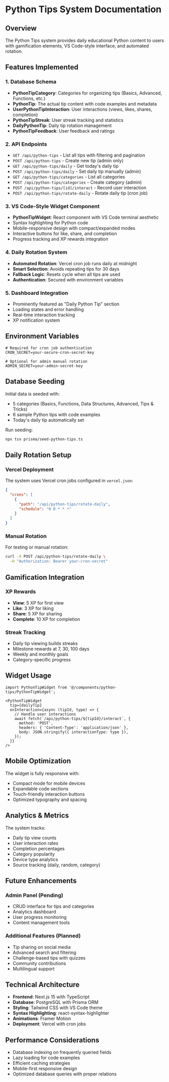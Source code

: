 # Python Tips System Documentation

## Overview
The Python Tips system provides daily educational Python content to users with gamification elements, VS Code-style interface, and automated rotation.

## Features Implemented

### 1. Database Schema
- **PythonTipCategory**: Categories for organizing tips (Basics, Advanced, Functions, etc.)
- **PythonTip**: The actual tip content with code examples and metadata
- **UserPythonTipInteraction**: User interactions (views, likes, shares, completion)
- **PythonTipStreak**: User streak tracking and statistics
- **DailyPythonTip**: Daily tip rotation management
- **PythonTipFeedback**: User feedback and ratings

### 2. API Endpoints
- `GET /api/python-tips` - List all tips with filtering and pagination
- `POST /api/python-tips` - Create new tip (admin only)
- `GET /api/python-tips/daily` - Get today's daily tip
- `POST /api/python-tips/daily` - Set daily tip manually (admin)
- `GET /api/python-tips/categories` - List all categories
- `POST /api/python-tips/categories` - Create category (admin)
- `POST /api/python-tips/[id]/interact` - Record user interaction
- `POST /api/python-tips/rotate-daily` - Rotate daily tip (cron job)

### 3. VS Code-Style Widget Component
- **PythonTipWidget**: React component with VS Code terminal aesthetic
- Syntax highlighting for Python code
- Mobile-responsive design with compact/expanded modes
- Interactive buttons for like, share, and completion
- Progress tracking and XP rewards integration

### 4. Daily Rotation System
- **Automated Rotation**: Vercel cron job runs daily at midnight
- **Smart Selection**: Avoids repeating tips for 30 days
- **Fallback Logic**: Resets cycle when all tips are used
- **Authentication**: Secured with environment variables

### 5. Dashboard Integration
- Prominently featured as "Daily Python Tip" section
- Loading states and error handling
- Real-time interaction tracking
- XP notification system

## Environment Variables

```env
# Required for cron job authentication
CRON_SECRET=your-secure-cron-secret-key

# Optional for admin manual rotation
ADMIN_SECRET=your-admin-secret-key
```

## Database Seeding

Initial data is seeded with:
- 5 categories (Basics, Functions, Data Structures, Advanced, Tips & Tricks)
- 6 sample Python tips with code examples
- Today's daily tip automatically set

Run seeding:
```bash
npx tsx prisma/seed-python-tips.ts
```

## Daily Rotation Setup

### Vercel Deployment
The system uses Vercel cron jobs configured in `vercel.json`:
```json
{
  "crons": [
    {
      "path": "/api/python-tips/rotate-daily",
      "schedule": "0 0 * * *"
    }
  ]
}
```

### Manual Rotation
For testing or manual rotation:
```bash
curl -X POST /api/python-tips/rotate-daily \
  -H "Authorization: Bearer your-cron-secret"
```

## Gamification Integration

### XP Rewards
- **View**: 5 XP for first view
- **Like**: 3 XP for liking
- **Share**: 5 XP for sharing
- **Complete**: 10 XP for completion

### Streak Tracking
- Daily tip viewing builds streaks
- Milestone rewards at 7, 30, 100 days
- Weekly and monthly goals
- Category-specific progress

## Widget Usage

```tsx
import PythonTipWidget from '@/components/python-tips/PythonTipWidget';

<PythonTipWidget 
  tip={dailyTip}
  onInteraction={async (tipId, type) => {
    // Handle user interactions
    await fetch(`/api/python-tips/${tipId}/interact`, {
      method: 'POST',
      headers: { 'Content-Type': 'application/json' },
      body: JSON.stringify({ interactionType: type }),
    });
  }}
/>
```

## Mobile Optimization

The widget is fully responsive with:
- Compact mode for mobile devices
- Expandable code sections
- Touch-friendly interaction buttons
- Optimized typography and spacing

## Analytics & Metrics

The system tracks:
- Daily tip view counts
- User interaction rates
- Completion percentages
- Category popularity
- Device type analytics
- Source tracking (daily, random, category)

## Future Enhancements

### Admin Panel (Pending)
- CRUD interface for tips and categories
- Analytics dashboard
- User progress monitoring
- Content management tools

### Additional Features (Planned)
- Tip sharing on social media
- Advanced search and filtering
- Challenge-based tips with quizzes
- Community contributions
- Multilingual support

## Technical Architecture

- **Frontend**: Next.js 15 with TypeScript
- **Database**: PostgreSQL with Prisma ORM
- **Styling**: Tailwind CSS with VS Code theme
- **Syntax Highlighting**: react-syntax-highlighter
- **Animations**: Framer Motion
- **Deployment**: Vercel with cron jobs

## Performance Considerations

- Database indexing on frequently queried fields
- Lazy loading for code examples
- Efficient caching strategies
- Mobile-first responsive design
- Optimized database queries with proper relations